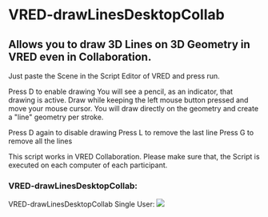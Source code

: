 # VRED-drawLinesDesktopCollab
## Allows you to draw 3D Lines on 3D Geometry in VRED even in Collaboration.

Just paste the Scene in the Script Editor of VRED and press run.

Press D to enable drawing 
    You will see a pencil, as an indicator, that drawing is active.
    Draw while keeping the left mouse button pressed and move your mouse cursor.
    You will draw directly on the geometry and create a "line" geometry per stroke.
    
Press D again to disable drawing 
Press L to remove the last line 
Press G to remove all the lines

This script works in VRED Collaboration.
Please make sure that, the Script is executed on each computer of each participant.

### VRED-drawLinesDesktopCollab:
VRED-drawLinesDesktopCollab Single User:
![](VRED-drawLinesDesktopCollab1.gif)
